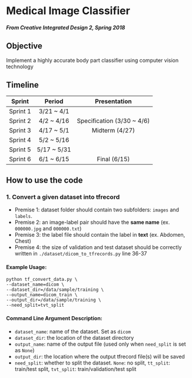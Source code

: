 # Medical Image Classifier
##### From Creative Integrated Design 2, Spring 2018

## Objective

Implement a highly accurate body part classifier using computer vision technology

## Timeline
| Sprint | Period | Presentation |
| :-: | :-: | :-: |
| Sprint 1 | 3/21 ~ 4/1 |  |
| Sprint 2 | 4/2 ~ 4/16 | Specification (3/30 ~ 4/6) |
| Sprint 3 | 4/17 ~ 5/1 | Midterm (4/27) |
| Sprint 4 | 5/2 ~ 5/16 |  |
| Sprint 5 | 5/17 ~ 5/31 |  |
| Sprint 6 | 6/1 ~ 6/15 | Final (6/15) |

## How to use the code

### 1. Convert a given dataset into tfrecord

* Premise 1: dataset folder should contain two subfolders: `images` and `labels`. 
* Premise 2: an image-label pair should have the **same name** (ex. `000000.jpg` and `000000.txt`)
* Premise 3: the label file should contain the label in **text** (ex. Abdomen, Chest)
* Premise 4: the size of validation and test dataset should be correctly written in `./dataset/dicom_to_tfrecords.py` line 36-37 
#### Example Usage:
```
python tf_convert_data.py \
--dataset_name=dicom \
--dataset_dir=/data/sample/training \
--output_name=dicom_train \
--output_dir=/data/sample/training \
--need_split=tvt_split
```
#### Command Line Argument Description:
* `dataset_name`: name of the dataset. Set as `dicom`
* `dataset_dir`: the location of the dataset directory
* `output_name`: name of the output file (used only when `need_split` is set as `None`)
* `output_dir`: the location where the output tfrecord file(s) will be saved
* `need_split`: whether to split the dataset. `None`: no split, `tt_split`: train/test split, `tvt_split`: train/validation/test split
